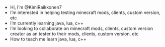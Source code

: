 - Hi, I’m @KimiRaikkonen7
- I’m interested in helping testing minecraft mods, clients, custom version, etc
- I’m currently learning java, lua, c++
- I’m looking to collaborate on minecraft mods, clients, custom version creator as an tester to their mods, clients, custom version, etc
- How to teach me learn java, lua, c++

<!---
deanaltha/deanaltha is a ✨ special ✨ repository because its `README.md` (this file) appears on your GitHub profile.
You can click the Preview link to take a look at your changes.
--->
